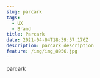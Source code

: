 ```yaml
---
slug: parcark
tags:
  - UX
  - Brand
title: Parcark
date: 2021-04-04T18:39:57.176Z
description: parcark description
feature: /img/img_8956.jpg
---
```

parcark